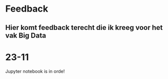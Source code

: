 # Feedback

## Hier komt feedback terecht die ik kreeg voor het vak Big Data

# 23-11

Jupyter notebook is in orde!

